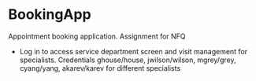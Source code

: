 # BookingApp
Appointment booking application. Assignment for NFQ

- Log in to access service department screen and visit management for specialists. Credentials ghouse/house, jwilson/wilson, mgrey/grey, cyang/yang, akarev/karev for different specialists
